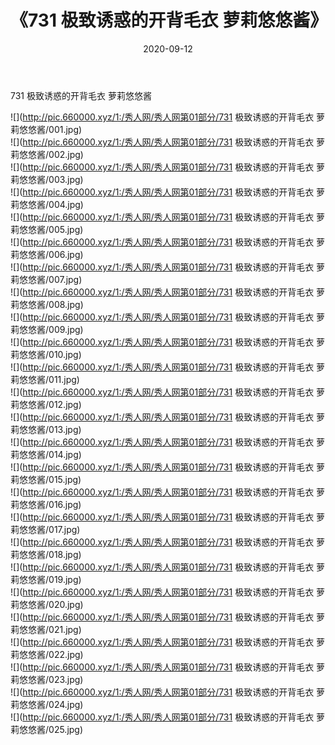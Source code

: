 ﻿---
layout: post
title:  《731 极致诱惑的开背毛衣 萝莉悠悠酱》
date:   2020-09-12
img: http://pic.660000.xyz/1:/秀人网/秀人网第01部分/731 极致诱惑的开背毛衣 萝莉悠悠酱/000.jpg
categories: [美女, 清纯, 唯美]
---

731 极致诱惑的开背毛衣 萝莉悠悠酱

  ![](http://pic.660000.xyz/1:/秀人网/秀人网第01部分/731 极致诱惑的开背毛衣 萝莉悠悠酱/001.jpg) <br> ![](http://pic.660000.xyz/1:/秀人网/秀人网第01部分/731 极致诱惑的开背毛衣 萝莉悠悠酱/002.jpg) <br> ![](http://pic.660000.xyz/1:/秀人网/秀人网第01部分/731 极致诱惑的开背毛衣 萝莉悠悠酱/003.jpg) <br> ![](http://pic.660000.xyz/1:/秀人网/秀人网第01部分/731 极致诱惑的开背毛衣 萝莉悠悠酱/004.jpg) <br> ![](http://pic.660000.xyz/1:/秀人网/秀人网第01部分/731 极致诱惑的开背毛衣 萝莉悠悠酱/005.jpg) <br> ![](http://pic.660000.xyz/1:/秀人网/秀人网第01部分/731 极致诱惑的开背毛衣 萝莉悠悠酱/006.jpg) <br> ![](http://pic.660000.xyz/1:/秀人网/秀人网第01部分/731 极致诱惑的开背毛衣 萝莉悠悠酱/007.jpg) <br> ![](http://pic.660000.xyz/1:/秀人网/秀人网第01部分/731 极致诱惑的开背毛衣 萝莉悠悠酱/008.jpg) <br> ![](http://pic.660000.xyz/1:/秀人网/秀人网第01部分/731 极致诱惑的开背毛衣 萝莉悠悠酱/009.jpg) <br> ![](http://pic.660000.xyz/1:/秀人网/秀人网第01部分/731 极致诱惑的开背毛衣 萝莉悠悠酱/010.jpg) <br> ![](http://pic.660000.xyz/1:/秀人网/秀人网第01部分/731 极致诱惑的开背毛衣 萝莉悠悠酱/011.jpg) <br> ![](http://pic.660000.xyz/1:/秀人网/秀人网第01部分/731 极致诱惑的开背毛衣 萝莉悠悠酱/012.jpg) <br> ![](http://pic.660000.xyz/1:/秀人网/秀人网第01部分/731 极致诱惑的开背毛衣 萝莉悠悠酱/013.jpg) <br> ![](http://pic.660000.xyz/1:/秀人网/秀人网第01部分/731 极致诱惑的开背毛衣 萝莉悠悠酱/014.jpg) <br> ![](http://pic.660000.xyz/1:/秀人网/秀人网第01部分/731 极致诱惑的开背毛衣 萝莉悠悠酱/015.jpg) <br> ![](http://pic.660000.xyz/1:/秀人网/秀人网第01部分/731 极致诱惑的开背毛衣 萝莉悠悠酱/016.jpg) <br> ![](http://pic.660000.xyz/1:/秀人网/秀人网第01部分/731 极致诱惑的开背毛衣 萝莉悠悠酱/017.jpg) <br> ![](http://pic.660000.xyz/1:/秀人网/秀人网第01部分/731 极致诱惑的开背毛衣 萝莉悠悠酱/018.jpg) <br> ![](http://pic.660000.xyz/1:/秀人网/秀人网第01部分/731 极致诱惑的开背毛衣 萝莉悠悠酱/019.jpg) <br> ![](http://pic.660000.xyz/1:/秀人网/秀人网第01部分/731 极致诱惑的开背毛衣 萝莉悠悠酱/020.jpg) <br> ![](http://pic.660000.xyz/1:/秀人网/秀人网第01部分/731 极致诱惑的开背毛衣 萝莉悠悠酱/021.jpg) <br> ![](http://pic.660000.xyz/1:/秀人网/秀人网第01部分/731 极致诱惑的开背毛衣 萝莉悠悠酱/022.jpg) <br> ![](http://pic.660000.xyz/1:/秀人网/秀人网第01部分/731 极致诱惑的开背毛衣 萝莉悠悠酱/023.jpg) <br> ![](http://pic.660000.xyz/1:/秀人网/秀人网第01部分/731 极致诱惑的开背毛衣 萝莉悠悠酱/024.jpg) <br> ![](http://pic.660000.xyz/1:/秀人网/秀人网第01部分/731 极致诱惑的开背毛衣 萝莉悠悠酱/025.jpg) <br>